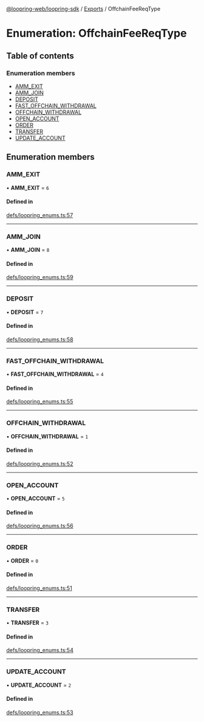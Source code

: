 [@loopring-web/loopring-sdk](../README.md) / [Exports](../modules.md) / OffchainFeeReqType

# Enumeration: OffchainFeeReqType

## Table of contents

### Enumeration members

- [AMM\_EXIT](OffchainFeeReqType.md#amm_exit)
- [AMM\_JOIN](OffchainFeeReqType.md#amm_join)
- [DEPOSIT](OffchainFeeReqType.md#deposit)
- [FAST\_OFFCHAIN\_WITHDRAWAL](OffchainFeeReqType.md#fast_offchain_withdrawal)
- [OFFCHAIN\_WITHDRAWAL](OffchainFeeReqType.md#offchain_withdrawal)
- [OPEN\_ACCOUNT](OffchainFeeReqType.md#open_account)
- [ORDER](OffchainFeeReqType.md#order)
- [TRANSFER](OffchainFeeReqType.md#transfer)
- [UPDATE\_ACCOUNT](OffchainFeeReqType.md#update_account)

## Enumeration members

### AMM\_EXIT

• **AMM\_EXIT** = `6`

#### Defined in

[defs/loopring_enums.ts:57](https://github.com/Loopring/loopring_sdk/blob/077bca2/src/defs/loopring_enums.ts#L57)

___

### AMM\_JOIN

• **AMM\_JOIN** = `8`

#### Defined in

[defs/loopring_enums.ts:59](https://github.com/Loopring/loopring_sdk/blob/077bca2/src/defs/loopring_enums.ts#L59)

___

### DEPOSIT

• **DEPOSIT** = `7`

#### Defined in

[defs/loopring_enums.ts:58](https://github.com/Loopring/loopring_sdk/blob/077bca2/src/defs/loopring_enums.ts#L58)

___

### FAST\_OFFCHAIN\_WITHDRAWAL

• **FAST\_OFFCHAIN\_WITHDRAWAL** = `4`

#### Defined in

[defs/loopring_enums.ts:55](https://github.com/Loopring/loopring_sdk/blob/077bca2/src/defs/loopring_enums.ts#L55)

___

### OFFCHAIN\_WITHDRAWAL

• **OFFCHAIN\_WITHDRAWAL** = `1`

#### Defined in

[defs/loopring_enums.ts:52](https://github.com/Loopring/loopring_sdk/blob/077bca2/src/defs/loopring_enums.ts#L52)

___

### OPEN\_ACCOUNT

• **OPEN\_ACCOUNT** = `5`

#### Defined in

[defs/loopring_enums.ts:56](https://github.com/Loopring/loopring_sdk/blob/077bca2/src/defs/loopring_enums.ts#L56)

___

### ORDER

• **ORDER** = `0`

#### Defined in

[defs/loopring_enums.ts:51](https://github.com/Loopring/loopring_sdk/blob/077bca2/src/defs/loopring_enums.ts#L51)

___

### TRANSFER

• **TRANSFER** = `3`

#### Defined in

[defs/loopring_enums.ts:54](https://github.com/Loopring/loopring_sdk/blob/077bca2/src/defs/loopring_enums.ts#L54)

___

### UPDATE\_ACCOUNT

• **UPDATE\_ACCOUNT** = `2`

#### Defined in

[defs/loopring_enums.ts:53](https://github.com/Loopring/loopring_sdk/blob/077bca2/src/defs/loopring_enums.ts#L53)
